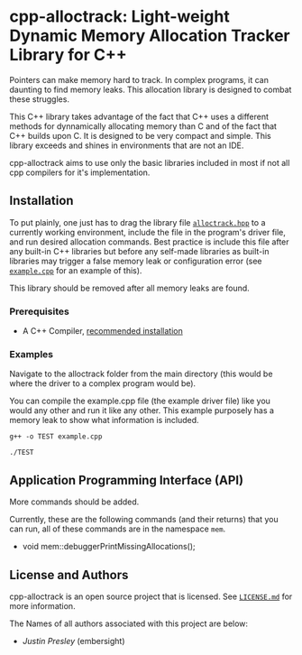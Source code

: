 # cpp-alloctrack: Light-weight Dynamic Memory Allocation Tracker Library for C++

Pointers can make memory hard to track. In complex programs, it can daunting to find memory leaks. This allocation library is designed to combat these struggles.

This C++ library takes advantage of the fact that C++ uses a different methods for dynnamically allocating memory than C and of the fact that C++ builds upon C. It is designed to be very compact and simple. This library exceeds and shines in environments that are not an IDE.

cpp-alloctrack aims to use only the basic libraries included in most if not all cpp compilers for it's implementation.

## Installation

To put plainly, one just has to drag the library file [`alloctrack.hpp`](alloctrack/alloctrack.hpp) to a currently working environment, include the file in the program's driver file, and run desired allocation commands. Best practice is include this file after any built-in C++ libraries but before any self-made libraries as built-in libraries may trigger a false memory leak or configuration error (see [`example.cpp`](alloctrack/example.cpp) for an example of this).

This library should be removed after all memory leaks are found.

### Prerequisites

* A C++ Compiler, [recommended installation](https://hank.feild.org/courses/common/cpp-compiler.html#compiler-linux)

### Examples

Navigate to the alloctrack folder from the main directory (this would be where the driver to a complex program would be).

You can compile the example.cpp file (the example driver file) like you would any other and run it like any other. This example purposely has a memory leak to show what information is included.

```
g++ -o TEST example.cpp

./TEST
```

## Application Programming Interface (API)

More commands should be added.

Currently, these are the following commands (and their returns) that you can run, all of these commands are in the namespace `mem`.

* void mem::debuggerPrintMissingAllocations();

## License and Authors

cpp-alloctrack is an open source project that is licensed. See [`LICENSE.md`](LICENSE.md) for more information.

The Names of all authors associated with this project are below:

  * *Justin Presley* (embersight)
